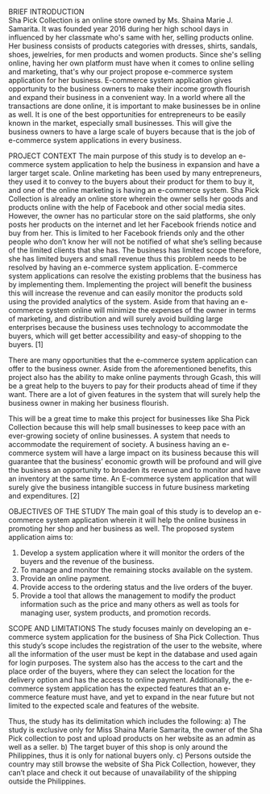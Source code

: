 BRIEF INTRODUCTION<br>
Sha Pick Collection is an online store owned by Ms. Shaina Marie J. Samarita. It was founded year 2016 during her high school days in influenced by her classmate who's same with her, selling products online. Her business consists of products categories with dresses, shirts, sandals, shoes, jewelries, for men products and women products. Since she's selling online, having her own platform must have when it comes to online selling and marketing, that's why our project propose e-commerce system application for her business. E-commerce system application gives opportunity to the business owners to make their income growth flourish and expand their business in a convenient way. In a world where all the transactions are done online, it is important to make businesses be in online as well. It is one of the best opportunities for entrepreneurs to be easily known in the market, especially small businesses. This will give the business owners to have a large scale of buyers because that is the job of e-commerce system applications in every business.

PROJECT CONTEXT
The main purpose of this study is to develop an e-commerce system application to help the business in expansion and have a larger target scale. Online marketing has been used by many entrepreneurs, they used it to convey to the buyers about their product for them to buy it, and one of the online marketing is having an e-commerce system. Sha Pick Collection is already an online store wherein the owner sells her goods and products online with the help of Facebook and other social media sites. However, the owner has no particular store on the said platforms, she only posts her products on the internet and let her Facebook friends notice and buy from her. This is limited to her Facebook friends only and the other people who don’t know her will not be notified of what she’s selling because of the limited clients that she has. The business has limited scope therefore, she has limited buyers and small revenue thus this problem needs to be resolved by having an e-commerce system application. E-commerce system applications can resolve the existing problems that the business has by implementing them. Implementing the project will benefit the business this will increase the revenue and can easily monitor the products sold using the provided analytics of the system. Aside from that having an e-commerce system online will minimize the expenses of the owner in terms of marketing, and distribution and will surely avoid building large enterprises because the business uses technology to accommodate the buyers, which will get better accessibility and easy-of shopping to the buyers. [1]

There are many opportunities that the e-commerce system application can offer to the business owner. Aside from the aforementioned benefits, this project also has the ability to make online payments through Gcash, this will be a great help to the buyers to pay for their products ahead of time if they want. There are a lot of given features in the system that will surely help the business owner in making her business flourish. 

This will be a great time to make this project for businesses like Sha Pick Collection because this will help small businesses to keep pace with an ever-growing society of online businesses. A system that needs to accommodate the requirement of society. A business having an e-commerce system will have a large impact on its business because this will guarantee that the business’ economic growth will be profound and will give the business an opportunity to broaden its revenue and to monitor and have an inventory at the same time. An E-commerce system application that will surely give the business intangible success in future business marketing and expenditures. [2]

OBJECTIVES OF THE STUDY
The main goal of this study is to develop an e-commerce system application wherein it will help the online business in promoting her shop and her business as well.
The proposed system application aims to:
1.	Develop a system application where it will monitor the orders of the buyers and the revenue of the business.
2.	To manage and monitor the remaining stocks available on the system.
3.	Provide an online payment.
4.	Provide access to the ordering status and the live orders of the buyer.
5.	Provide a tool that allows the management to modify the product information such as the price and many others as well as tools for managing user, system products, and promotion records.

SCOPE AND LIMITATIONS
The study focuses mainly on developing an e-commerce system application for the business of Sha Pick Collection. Thus this study’s scope includes the registration of the user to the website, where all the information of the user must be kept in the database and used again for login purposes. The system also has the access to the cart and the place order of the buyers, where they can select the location for the delivery option and has the access to online payment. Additionally, the e-commerce system application has the expected features that an e-commerce feature must have, and yet to expand in the near future but not limited to the expected scale and features of the website.

Thus, the study has its delimitation which includes the following:
a)	The study is exclusive only for Miss Shaina Marie Samarita, the owner of the Sha Pick collection to post and upload products on her website as an admin as well as a seller.
b)	The target buyer of this shop is only around the Philippines, thus it is only for national buyers only.
c)	Persons outside the country may still browse the website of Sha Pick Collection, however, they can’t place and check it out because of unavailability of the shipping outside the Philippines.


